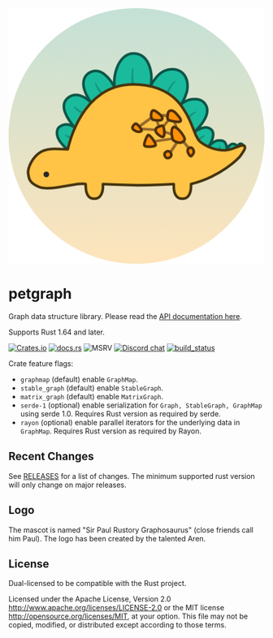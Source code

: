 ![](assets/graphosaurus-512.png)

# petgraph

Graph data structure library. Please read the [API documentation here][].

Supports Rust 1.64 and later.

[![Crates.io][crates-badge]][crates-url]
[![docs.rs][docsrs-badge]][docsrs-url]
![MSRV][msrv-badge]
[![Discord chat][discord-badge]][discord-url]
[![build_status][]](https://github.com/petgraph/petgraph/actions)

Crate feature flags:

-   `graphmap` (default) enable `GraphMap`.
-   `stable_graph` (default) enable `StableGraph`.
-   `matrix_graph` (default) enable `MatrixGraph`.
-   `serde-1` (optional) enable serialization for `Graph, StableGraph, GraphMap`
    using serde 1.0. Requires Rust version as required by serde.
-   `rayon` (optional) enable parallel iterators for the underlying data in `GraphMap`. Requires Rust version as required by Rayon.

## Recent Changes

See [RELEASES][] for a list of changes. The minimum supported rust
version will only change on major releases.

## Logo

The mascot is named "Sir Paul Rustory Graphosaurus" (close friends call him Paul).
The logo has been created by the talented Aren.

## License

Dual-licensed to be compatible with the Rust project.

Licensed under the Apache License, Version 2.0
<http://www.apache.org/licenses/LICENSE-2.0> or the MIT license
<http://opensource.org/licenses/MIT>, at your option. This file may not
be copied, modified, or distributed except according to those terms.

[API documentation here]: https://docs.rs/petgraph/
[build_status]: https://github.com/petgraph/petgraph/workflows/Continuous%20integration/badge.svg?branch=master
[docsrs-badge]: https://img.shields.io/docsrs/petgraph
[docsrs-url]: https://docs.rs/petgraph/latest/petgraph/
[crates-badge]: https://img.shields.io/crates/v/petgraph.svg
[crates-url]: https://crates.io/crates/petgraph
[discord-badge]:  https://img.shields.io/discord/1166289348384280616?logo=discord&style=flat
[discord-url]: https://discord.gg/n2tc79tJ4e
[msrv-badge]: https://img.shields.io/badge/rustc-1.64+-blue.svg
[RELEASES]: RELEASES.rst
